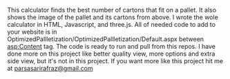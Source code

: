 This calculator finds the best number of cartons that fit on a pallet. It also shows the image of the pallet and its cartons from above. I wrote the wole calculator in HTML, Javascript, and three.js. All of needed code to add to your website is in OptimizedPallletization/OptimizedPallletization/Default.aspx between <asp:Content> tag. The code is ready to run and pull from this repos. I have done more on this project like better quality view, more options and extra side view, but it's not in this project. If you want more like this project hit me at parsasarirafraz@gmail.com

